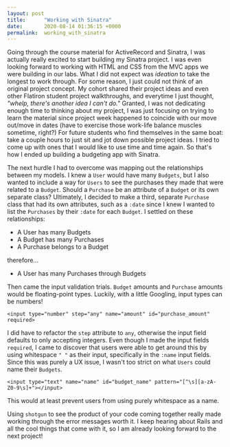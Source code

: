 ```yaml
---
layout: post
title:      "Working with Sinatra"
date:       2020-08-14 01:36:15 +0000
permalink:  working_with_sinatra
---
```



Going through the course material for ActiveRecord and Sinatra, I was actually really excited to start building my Sinatra project. I was even looking forward to working with HTML and CSS from the MVC apps we were building in our labs. What I did not expect was *ideation* to take the longest to work through. For some reason, I just could not think of an original project concept. My cohort shared their project ideas and even other Flatiron student project walkthroughs, and everytime I just thought, *"whelp, there's another idea I can't do."* Granted, I was not dedicating enough time to thinking about my project, I was just focusing on trying to learn the material since project week happened to coincide with our move out/move in dates (have to exercise those work-life balance muscles sometime, right?) For future students who find themselves in the same boat: take a couple hours to just sit and jot down possible project ideas. I tried to come up with ones that I would like to use time and time again. So that's how I ended up building a budgeting app with Sinatra.

The next hurdle I had to overcome was mapping out the relationships between my models. I knew a `User` would have many `Budgets`, but I also wanted to include a way for `Users` to see the purchases they made that were related to a `Budget`. Should  a `Purchase` be an attribute of a `Budget` or its own separate class? Ultimately, I decided to make a third, separate `Purchase` class that had its own attributes, such as a `:date` since I knew I wanted to list the `Purchases` by their `:date` for each `Budget`. I settled on these relationships:
* A User has many Budgets
* A Budget has many Purchases
* A Purchase belongs to a Budget 

therefore...
* A User has many Purchases through Budgets

Then came the input validation trials. `Budget` amounts and `Purchase` amounts would be floating-point types. Luckily, with a little Googling, input types can be numbers!
```
<input type="number" step="any" name="amount" id="purchase_amount" required>
```
I did have to refactor the `step` attribute to `any`, otherwise the input field defaults to only accepting integers.
Even though I made the input fields `required`, I came to discover that users were able to get around this by using whitespace  `" "` as their input, specifically in the `:name` input fields. Since this was purely a UX issue, I wasn't too strict on what `Users` could name their `Budgets`.
```
<input type="text" name="name" id="budget_name" pattern="[^\s][a-zA-Z0-9\s]+"></input>
```
This would at least prevent users from using purely whitespace as a name. 

Using `shotgun` to see the product of your code coming together really made working through the error messages worth it. I keep hearing about Rails and all the cool things that come with it, so I am already looking forward to the next project!
